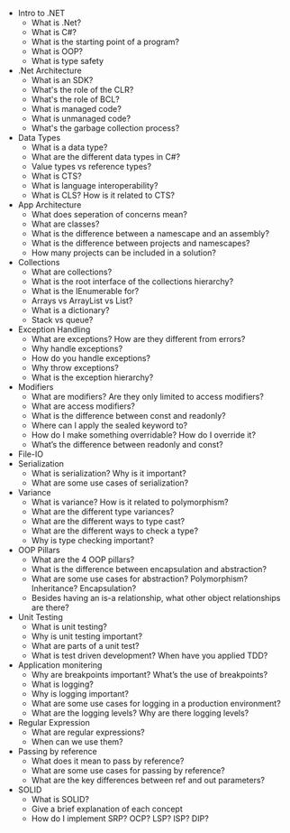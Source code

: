 * Intro to .NET
    * What is .Net?
    * What is C#?
    * What is the starting point of a program?
    * What is OOP?
    * What is type safety
* .Net Architecture
    * What is an SDK?
    * What's the role of the CLR?
    * What's the role of BCL?
    * What is managed code?
    * What is unmanaged code?
    * What's the garbage collection process?
* Data Types
    * What is a data type?
    * What are the different data types in C#?
    * Value types vs reference types?
    * What is CTS?
    * What is language interoperability?
    * What is CLS? How is it related to CTS?
* App Architecture
    * What does seperation of concerns mean?
    * What are classes?
    * What is the difference between a namescape and an assembly?
    * What is the difference between projects and namescapes?
    * How many projects can be included in a solution?
* Collections
    * What are collections?
    * What is the root interface of the collections hierarchy?
    * What is the IEnumerable for?
    * Arrays vs ArrayList vs List<T>?
    * What is a dictionary?
    * Stack vs queue?
* Exception Handling
    * What are exceptions? How are they different from errors?
    * Why handle exceptions?
    * How do you handle exceptions?
    * Why throw exceptions?
    * What is the exception hierarchy?
* Modifiers
    * What are modifiers? Are they only limited to access modifiers?
    * What are access modifiers?
    * What is the difference between const and readonly?
    * Where can I apply the sealed keyword to?
    * How do I make something overridable? How do I override it?
    * What’s the difference between readonly and const?
* File-IO
* Serialization
    * What is serialization? Why is it important?
    * What are some use cases of serialization?
* Variance
    * What is variance? How is it related to polymorphism?
    * What are the different type variances?
    * What are the different ways to type cast?
    * What are the different ways to check a type?
    * Why is type checking important? 
* OOP Pillars
    * What are the 4 OOP pillars?
    * What is the difference between encapsulation and abstraction?
    * What are some use cases for abstraction? Polymorphism? Inheritance? Encapsulation?
    * Besides having an is-a relationship, what other object relationships are there?
* Unit Testing
    * What is unit testing?
    * Why is unit testing important?
    * What are parts of a unit test?
    * What is test driven development? When have you applied TDD? 
* Application monitering
    * Why are breakpoints important? What’s the use of breakpoints?
    * What is logging?
    * Why is logging important?
    * What are some use cases for logging in a production environment?
    * What are the logging levels? Why are there logging levels?
* Regular Expression
    * What are regular expressions?
    * When can we use them?
* Passing by reference
    * What does it mean to pass by reference?
    * What are some use cases for passing by reference?
    * What are the key differences between ref and out parameters?
* SOLID
    * What is SOLID? 
    * Give a brief explanation of each concept 
    * How do I implement SRP? OCP? LSP? ISP? DIP? 